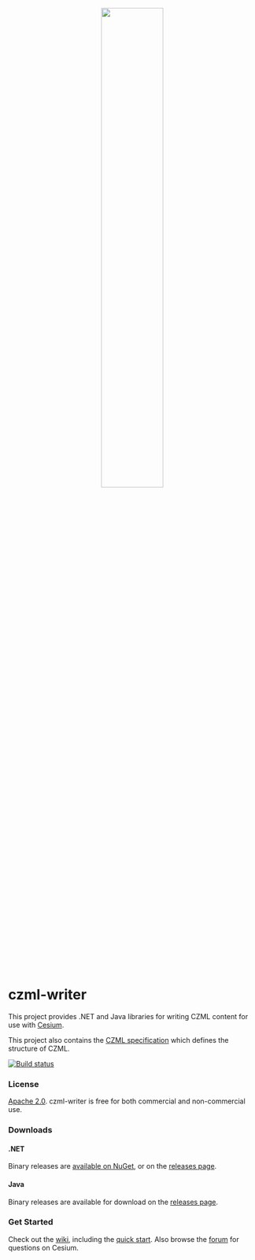 <p align="center">
<img src="https://github.com/AnalyticalGraphicsInc/cesium/wiki/logos/Cesium_Logo_Color.jpg" width="50%" />
</p>

czml-writer
===========

This project provides .NET and Java libraries for writing CZML content for use with [Cesium](https://cesiumjs.org/).

This project also contains the [CZML specification](https://github.com/AnalyticalGraphicsInc/czml-writer/wiki/CZML-Guide) which defines the structure of CZML.

[![Build status](https://ci.appveyor.com/api/projects/status/p4b2gm7tuosinaeg/branch/main?svg=true)](https://ci.appveyor.com/project/AnalyticalGraphics/czml-writer/branch/main)

### License ###

[Apache 2.0](https://www.apache.org/licenses/LICENSE-2.0.html). czml-writer is free for both commercial and non-commercial use.

### Downloads ###

#### .NET

Binary releases are [available on NuGet](https://www.nuget.org/packages/CesiumLanguageWriter/), or on the [releases page](https://github.com/AnalyticalGraphicsInc/czml-writer/releases).

#### Java

Binary releases are available for download on the [releases page](https://github.com/AnalyticalGraphicsInc/czml-writer/releases).

### Get Started ###

Check out the [wiki](https://github.com/AnalyticalGraphicsInc/czml-writer/wiki), including the [quick start](https://github.com/AnalyticalGraphicsInc/czml-writer/wiki/Quick-Start). Also browse the [forum](https://community.cesium.com/) for questions on Cesium.
